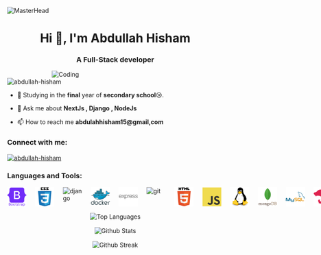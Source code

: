 ![MasterHead](https://1.bp.blogspot.com/-7A4WynwLsMw/XbBpCXG8fHI/AAAAAAAAMt4/uOa1bpLskYgrwGbllhSu2SDj_Mig8SXJQCLcBGAsYHQ/s1600/2000_600px.gif)

<h1 align="center">Hi 👋, I'm Abdullah Hisham</h1>
<h3 align="center">A Full-Stack developer</h3>
<img align="right" alt="Coding" width="400"src="https://cdn.dribbble.com/users/1162077/screenshots/3848914/programmer.gif">
<p align="left"> <img src="https://komarev.com/ghpvc/?username=abdullah-hisham&label=Profile%20views&color=0e75b6&style=flat" alt="abdullah-hisham" /> </p>

- 🌱 Studying in the **final** year of **secondary school**😢.

- 💬 Ask me about **NextJs , Django , NodeJs**

- 📫 How to reach me **abdulahhisham15@gmail,com**

<h3 align="left">Connect with me:</h3>
<p align="left">
<a href="https://linkedin.com/in/abdullah-hisham" target="blank"><img align="center" src="https://raw.githubusercontent.com/rahuldkjain/github-profile-readme-generator/master/src/images/icons/Social/linked-in-alt.svg" alt="abdullah-hisham" height="30" width="40" /></a>
</p>

<h3 align="left">Languages and Tools:</h3>

<div style="display: flex; gap: 20px; margin-top: 15px;">
    <img src="https://raw.githubusercontent.com/devicons/devicon/master/icons/bootstrap/bootstrap-plain-wordmark.svg" alt="bootstrap" width="45" height="45"/> <img src="https://raw.githubusercontent.com/devicons/devicon/master/icons/css3/css3-original-wordmark.svg" alt="css3" width="45" height="45"/> <img src="https://cdn.worldvectorlogo.com/logos/django.svg" alt="django" width="45" height="45"/> <img src="https://raw.githubusercontent.com/devicons/devicon/master/icons/docker/docker-original-wordmark.svg" alt="docker" width="45" height="45"/> <img src="https://raw.githubusercontent.com/devicons/devicon/master/icons/express/express-original-wordmark.svg" alt="express" width="45" height="45"/> <img src="https://www.vectorlogo.zone/logos/git-scm/git-scm-icon.svg" alt="git" width="45" height="45"/> <img src="https://raw.githubusercontent.com/devicons/devicon/master/icons/html5/html5-original-wordmark.svg" alt="html5" width="45" height="45"/> <img src="https://raw.githubusercontent.com/devicons/devicon/master/icons/javascript/javascript-original.svg" alt="javascript" width="45" height="45"/> <img src="https://raw.githubusercontent.com/devicons/devicon/master/icons/linux/linux-original.svg" alt="linux" width="45" height="45"/> <img src="https://raw.githubusercontent.com/devicons/devicon/master/icons/mongodb/mongodb-original-wordmark.svg" alt="mongodb" width="45" height="45"/> <img src="https://raw.githubusercontent.com/devicons/devicon/master/icons/mysql/mysql-original-wordmark.svg" alt="mysql" width="45" height="45"/> <img src="https://raw.githubusercontent.com/devicons/devicon/master/icons/nestjs/nestjs-plain.svg" alt="nestjs" width="45" height="45"/> <img src="https://raw.githubusercontent.com/devicons/devicon/master/icons/nodejs/nodejs-original-wordmark.svg" alt="nodejs" width="45" height="45"/> <img src="https://www.vectorlogo.zone/logos/getpostman/getpostman-icon.svg" alt="postman" width="45" height="45"/> <img src="https://raw.githubusercontent.com/devicons/devicon/master/icons/python/python-original.svg" alt="python" width="45" height="45"/> <img src="https://raw.githubusercontent.com/devicons/devicon/master/icons/react/react-original-wordmark.svg" alt="react" width="45" height="45"/> <img src="https://reactnative.dev/img/header_logo.svg" alt="reactnative" width="45" height="45"/> <img src="https://raw.githubusercontent.com/devicons/devicon/master/icons/sass/sass-original.svg" alt="sass" width="45" height="45"/> <img src="https://www.vectorlogo.zone/logos/tailwindcss/tailwindcss-icon.svg" alt="tailwind" width="45" height="45"/> <img src="https://raw.githubusercontent.com/devicons/devicon/master/icons/typescript/typescript-original.svg" alt="typescript" width="45" height="45"/>

</div>


<p align="center">
  <img src="https://github-readme-stats.vercel.app/api/top-langs?username=abdullah-hisham&show_icons=true&locale=en&layout=compact" alt="Top Languages" align="center">
</p>

<p align="center">
  <img src="https://github-readme-stats.vercel.app/api?username=abdullah-hisham&show_icons=true&locale=en" alt="Github Stats" align="center">
</p>

<p align="center">
  <img src="https://github-readme-streak-stats.herokuapp.com/?user=abdullah-hisham" alt="Github Streak" align="center">
</p>


